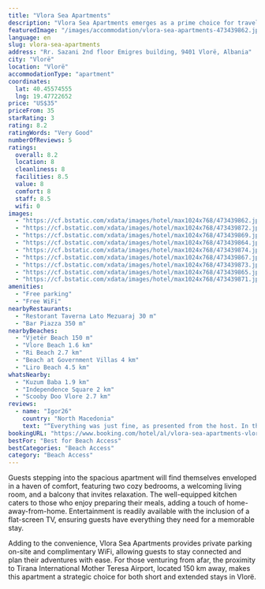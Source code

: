 ```yaml
---
title: "Vlora Sea Apartments"
description: "Vlora Sea Apartments emerges as a prime choice for travelers seeking a blend of comfort and convenience in Vlorë."
featuredImage: "/images/accommodation/vlora-sea-apartments-473439862.jpg"
language: en
slug: vlora-sea-apartments
address: "Rr. Sazani 2nd floor Emigres building, 9401 Vlorë, Albania"
city: "Vlorë"
location: "Vlorë"
accommodationType: "apartment"
coordinates:
  lat: 40.45574555
  lng: 19.47722652
price: "US$35"
priceFrom: 35
starRating: 3
rating: 8.2
ratingWords: "Very Good"
numberOfReviews: 5
ratings:
  overall: 8.2
  location: 8
  cleanliness: 8
  facilities: 8.5
  value: 8
  comfort: 8
  staff: 8.5
  wifi: 0
images:
  - "https://cf.bstatic.com/xdata/images/hotel/max1024x768/473439862.jpg?k=eabbb72ab7c3655f031357c7ca5743511433d1e58f1ae323f0d83d9d1e2d567e&o=&hp=1"
  - "https://cf.bstatic.com/xdata/images/hotel/max1024x768/473439872.jpg?k=a4dea433198e50582d010037d64691cd28e23398e79d1251ed6151ab8c752542&o=&hp=1"
  - "https://cf.bstatic.com/xdata/images/hotel/max1024x768/473439869.jpg?k=3ad0d067ac9c75605589f0e0dcd7371162f109e48fbd0e9c182fc537cf5496f3&o=&hp=1"
  - "https://cf.bstatic.com/xdata/images/hotel/max1024x768/473439864.jpg?k=40065b74f4fad897e8bd2dbc348d7ed119cad731aeda630fb6c08d33dc266e68&o=&hp=1"
  - "https://cf.bstatic.com/xdata/images/hotel/max1024x768/473439874.jpg?k=c39ae27c9df4d517da5636e18d4ad1ee3e498755984d92d1294fc375c66289ff&o=&hp=1"
  - "https://cf.bstatic.com/xdata/images/hotel/max1024x768/473439867.jpg?k=5baf215a836bb80ffd055d220781389a7f8a4a2df2530930f21cb0505541dd93&o=&hp=1"
  - "https://cf.bstatic.com/xdata/images/hotel/max1024x768/473439873.jpg?k=8613e7650a91075cee5a94c13eddd4b023d12bff3cea41d223cb3df43277115d&o=&hp=1"
  - "https://cf.bstatic.com/xdata/images/hotel/max1024x768/473439865.jpg?k=54a77cb9024f82acca202f2b094cdae068d122d76546d420e292ab576642cb2d&o=&hp=1"
  - "https://cf.bstatic.com/xdata/images/hotel/max1024x768/473439871.jpg?k=3e0d062719da7c9c6edd47d6ce9efb3c119150d0b63f82e4016f4f74454e3e0a&o=&hp=1"
amenities:
  - "Free parking"
  - "Free WiFi"
nearbyRestaurants:
  - "Restorant Taverna Lato Mezuaraj 30 m"
  - "Bar Piazza 350 m"
nearbyBeaches:
  - "Vjetër Beach 150 m"
  - "Vlore Beach 1.6 km"
  - "Ri Beach 2.7 km"
  - "Beach at Government Villas 4 km"
  - "Liro Beach 4.5 km"
whatsNearby:
  - "Kuzum Baba 1.9 km"
  - "Independence Square 2 km"
  - "Scooby Doo Vlore 2.7 km"
reviews:
  - name: "Igor26"
    country: "North Macedonia"
    text: "“Everything was just fine, as presented from the host. In the same building there is a restaurant, with solid food and prices, and in the next building there is a fish market/grill, also with great and fresh sea food and acceptable prices. The...”"
bookingURL: "https://www.booking.com/hotel/al/vlora-sea-apartments-vlore.en-gb.html?aid=8035640"
bestFor: "Best for Beach Access"
bestCategories: "Beach Access"
category: "Beach Access"
---
```


Guests stepping into the spacious apartment will find themselves enveloped in a haven of comfort, featuring two cozy bedrooms, a welcoming living room, and a balcony that invites relaxation. The well-equipped kitchen caters to those who enjoy preparing their meals, adding a touch of home-away-from-home. Entertainment is readily available with the inclusion of a flat-screen TV, ensuring guests have everything they need for a memorable stay.

Adding to the convenience, Vlora Sea Apartments provides private parking on-site and complimentary WiFi, allowing guests to stay connected and plan their adventures with ease. For those venturing from afar, the proximity to Tirana International Mother Teresa Airport, located 150 km away, makes this apartment a strategic choice for both short and extended stays in Vlorë.